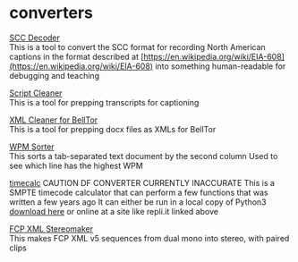 # converters

[SCC Decoder](https://electron-rotoscope.github.io/converters/scc_decoder.html "Click here for live version")  
This is a tool to convert the SCC format for recording North American captions
in the format described at [https://en.wikipedia.org/wiki/EIA-608](https://en.wikipedia.org/wiki/EIA-608) into something
human-readable for debugging and teaching

[Script Cleaner](https://electron-rotoscope.github.io/converters/script_cleaner.html "Click here for live version")  
This is a tool for prepping transcripts for captioning

[XML Cleaner for BellTor](https://electron-rotoscope.github.io/converters/belltor_xml_cleaner.html "Click here for live version")  
This is a tool for prepping docx files as XMLs for BellTor

[WPM Sorter](https://electron-rotoscope.github.io/converters/wpm_sorter.html "Click here for live version")  
This sorts a tab-separated text document by the second column
Used to see which line has the highest WPM

[timecalc](https://repl.it/@electron_rotosc/timecalcpy3v14 "Click here to run online")  CAUTION DF CONVERTER CURRENTLY INACCURATE
This is a SMPTE timecode calculator that can perform a few functions that was written a few years ago
It can either be run in a local copy of Python3  [download here](https://raw.githubusercontent.com/electron-rotoscope/converters/gh-pages/timecalc_py3_v1_4.py) or online at a site like repli.it linked above

[FCP XML Stereomaker](https://electron-rotoscope.github.io/converters/fcp_xml_stereomaker.html "Click here for live version")  
This makes FCP XML v5 sequences from dual mono into stereo, with paired clips
